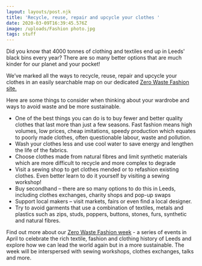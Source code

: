 ```yaml
---
layout: layouts/post.njk
title: 'Recycle, reuse, repair and upcycle your clothes '
date: 2020-03-09T16:39:45.576Z
image: /uploads/Fashion photo.jpg
tags: stuff
---
```

Did you know that 4000 tonnes of clothing and textiles end up in Leeds' black bins every year? There are so many better options that are much kinder for our planet and your pocket!

We’ve marked all the ways to recycle, reuse, repair and upcycle your clothes in an easily searchable map on our dedicated [Zero Waste Fashion site.](https://zerowastefashion.fashion.blog/)

Here are some things to consider when thinking about your wardrobe and ways to avoid waste and be more sustainable.

* One of the best things you can do is to buy fewer and better quality clothes that last more than just a few seasons.  Fast fashion means high volumes, low prices, cheap imitations, speedy production which equates to poorly made clothes, often questionable labour, waste and pollution.
* Wash your clothes less and use cool water to save energy and lengthen the life of the fabrics.
* Choose clothes made from natural fibres and limit synthetic materials which are more difficult to recycle and more complex to degrade
* Visit a sewing shop to get clothes mended or to refashion existing  clothes.  Even better learn to do it yourself by visiting a sewing workshop!
* Buy secondhand – there are so many options to do this in Leeds, including clothes exchanges, charity shops and pop-up swaps
* Support local makers – visit markets, fairs or even find a local designer.
* Try to avoid garments that use a combination of textiles, metals and plastics such as zips, studs, poppers, buttons, stones, furs, synthetic and natural fibres.

Find out more about our [Zero Waste Fashion week](https://zerowastefashion.fashion.blog/fashion-week/) - a series of events in April to celebrate the rich textile, fashion and clothing history of Leeds and explore how we can lead the world again but in a more sustainable.  The week will be interspersed with sewing workshops, clothes exchanges, talks and more.

<!--EndFragment-->